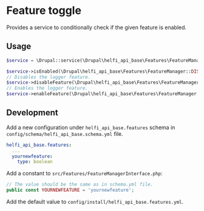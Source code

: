 # Feature toggle

Provides a service to conditionally check if the given feature is enabled.

## Usage

```php
$service = \Drupal::service(\Drupal\helfi_api_base\Features\FeatureManager::class);

$service->isEnabled(\Drupal\helfi_api_base\Features\FeatureManager::DISABLE_USER_PASSWORD); // Returns true if the logger feature is enabled.
// Disables the logger feature.
$service->disableFeature(\Drupal\helfi_api_base\Features\FeatureManager::DISABLE_USER_PASSWORD)
// Enables the logger feature.
$service->enableFeature(\Drupal\helfi_api_base\Features\FeatureManager::DISABLE_USER_PASSWORD);
```

## Development

Add a new configuration under `helfi_api_base.features` schema in `config/schema/helfi_api_base.schema.yml` file.

```yaml
helfi_api_base.features:
  ...
  yournewfeature:
    type: boolean
```

Add a constant to `src/Features/FeatureManagerInterface.php`:
```php
// The value should be the same as in schema.yml file.
public const YOURNEWFEATURE = 'yournewfeature';
```

Add the default value to `config/install/helfi_api_base.features.yml`.
